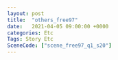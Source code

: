 ```yaml
---
layout: post
title:  "others_free97"
date:   2021-04-05 09:00:00 +0000
categories: Etc
Tags: Story Etc
SceneCode: ["scene_free97_q1_s20"]
---
```

